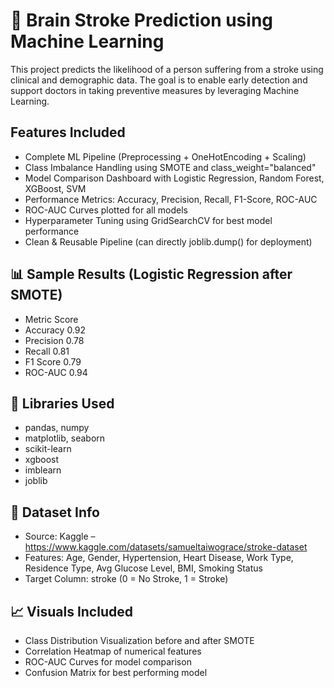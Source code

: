 # 🧠 Brain Stroke Prediction using Machine Learning

This project predicts the likelihood of a person suffering from a stroke using clinical and demographic data.
The goal is to enable early detection and support doctors in taking preventive measures by leveraging Machine Learning.

## Features Included

* Complete ML Pipeline (Preprocessing + OneHotEncoding + Scaling)
* Class Imbalance Handling using SMOTE and class_weight="balanced"
* Model Comparison Dashboard with Logistic Regression, Random Forest, XGBoost, SVM
* Performance Metrics: Accuracy, Precision, Recall, F1-Score, ROC-AUC
* ROC-AUC Curves plotted for all models
* Hyperparameter Tuning using GridSearchCV for best model performance
* Clean & Reusable Pipeline (can directly joblib.dump() for deployment)


## 📊 Sample Results (Logistic Regression after SMOTE)
* Metric	Score
* Accuracy	0.92
* Precision	0.78
* Recall	0.81
* F1 Score	0.79
* ROC-AUC	0.94
## 🧰 Libraries Used

* pandas, numpy
* matplotlib, seaborn
* scikit-learn
* xgboost
* imblearn
* joblib

## 🧪 Dataset Info

* Source: Kaggle – https://www.kaggle.com/datasets/samueltaiwograce/stroke-dataset
* Features: Age, Gender, Hypertension, Heart Disease, Work Type, Residence Type, Avg Glucose Level, BMI, Smoking Status
* Target Column: stroke (0 = No Stroke, 1 = Stroke)

## 📈 Visuals Included

* Class Distribution Visualization before and after SMOTE
* Correlation Heatmap of numerical features
* ROC-AUC Curves for model comparison
* Confusion Matrix for best performing model
